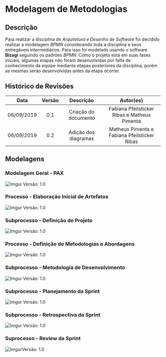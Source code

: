 # Modelagem de Metodologias

## Descrição

Para realizar a disciplina de *Arquitetura e Desenho de Software* foi decidido realizar a modelagem *BPMN* considerando toda a disciplina e seus entregáveis intermediários. Para isso foi modelado usando o software **Bizagi** seguindo os padrões *BPMN*. Como o projeto está em suas fases iniciais, algumas etapas não foram desenvolvidas por falta de conhecimento da equipe mediante etapas posteriores da disciplina, porém as mesmas serão desenvolvidas antes da etapa ocorrer.

## Histórico de Revisões

|    Data    | Versão |      Descrição       |                  Autor(es)                   |
| :--------: | :----: | :------------------: | :------------------------------------------: |
| 06/09/2019 |  0.1   | Criação do documento | Fabiana Pfeilsticker Ribas e Matheus Pimenta |
| 06/09/2019 |  0.2   | Adição dos diagramas | Matheus Pimenta e Fabiana Pfeilsticker Ribas |

## Modelagens

### Modelagem Geral - PAX

![Imgur](https://i.imgur.com/Pb9osAK.png)
Versão: 1.0

### Processo - Elaboração Inicial de Artefatos

![Imgur](https://i.imgur.com/LAdF3JN.png)
Versão: 1.0

### Subprocesso - Definição de Projeto

![Imgur](https://i.imgur.com/AOsK4aI.png)
Versão: 1.0

### Processo - Definição de Metodologias e Abordagens

![Imgur](https://i.imgur.com/LsfiOxS.png)
Versão: 1.0

### Subprocesso - Metodologia de Desenvolvimento

![Imgur](https://i.imgur.com/wK23YOr.png)
Versão: 1.0

### Subprocesso - Planejamento da Sprint

![Imgur](https://i.imgur.com/Ex63cBc.png)
Versão: 1.0

### Subprocesso - Retrospectiva da Sprint

![Imgur](https://i.imgur.com/2rEAt2k.png)
Versão: 1.0

### Suprocesso - Review da Sprint

![Imgur](https://i.imgur.com/a6tDtcU.png)Versão: 1.0
